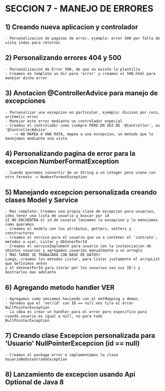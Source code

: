 # SECCION 7 - MANEJO DE ERRORES

## 1) Creando nueva aplicacion y controlador

    - Personalizacion de paginas de error, ejemplo: error 500 por falta de vista index para retornar

## 2) Personalizando errores 404 y 500

    - Personalizacion de Error 500, de que no existe la plantilla
    - Creamos en template un dir para 'error' y creamos el 500.html para manejar dicho error

## 3) Anotacion @ControllerAdvice para manejo de excepciones

    - Personalizar una excepcion en particular, ejemplo: divison por cero, aritmetic error
    - Manejar este error mediante un controlador especial
    - Creamos el controlador como siempre PERO EN VEZ DE '@Controller', es '@ControllerAdvice'
        -> NO MAPEA A UNA RUTA, mapea a una excepcion, un metodo que lo manejamos mediante una vista

## 4) Personalizando pagina de error para la excepcion NumberFormatException

    - Cuando queremos convertir de un String a un integer pero viene con otro formato -> NumberFormatException

## 5) Manejando excepcion personalizada creando clases Model y Service

    - Mas completo: Creamos una propia clase de excepcion para usuarios, idea tener una lista de usuario y buscar por id
    SI NO ENCUENTRA el id de usuario lanzamos la excepcion y lo manejamos como queramos
    - Creamos el modelo con los atributos, getters, setters y constructores
    - Creamos el service para el usuario que va a contener el 'contrato', metodos a usar, Listar y ObtenerPorId
    - Creamos el serviceImplement para usuario con la instanciacion de objetos usuarios y agregamos usuarios manualmente a un arreglo
    ( MAS TARDE SE TRABAJARA CON BASE DE DATOS)
    Luego, creamos los metodos Listar, para listar justamente el arrayList que definimos antes
    y el obtenerPorId para iterar por los usuarios con sus ID's y mostrarlos mas adelante

## 6) Agregando metodo handler VER

    - Agregamos como veniamos haciendo con el GetMapping y demas.
    - Veremos que el 'ver/id' con ID == null nos tira el error NullPointerException
    - La idea es crear un handler para el error pero especifico para cuando usuario es igual a null, no para todo 
    NullPointerException

## 7) Creando clase Excepcion personalizada para 'Usuario' NullPointerExcepcion (id == null)

    - Creamos el package error e implementamos la clase UsuarioNoEncontradoException

## 8) Lanzamiento de excepcion usando Api Optional de Java 8







